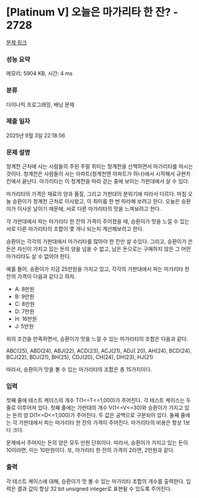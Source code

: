 # [Platinum V] 오늘은 마가리타 한 잔? - 2728 

[문제 링크](https://www.acmicpc.net/problem/2728) 

### 성능 요약

메모리: 5904 KB, 시간: 4 ms

### 분류

다이나믹 프로그래밍, 배낭 문제

### 제출 일자

2025년 9월 3일 22:18:56

### 문제 설명

<p>청계천 근처에 사는 사람들의 주된 주말 취미는 청계천을 산책하면서 마가리타를 마시는 것이다. 청계천은 사람들이 사는 아파트(청계천엔 아파트가 하나)에서 시작해서 규현치킨에서 끝난다. 마가리타는 이 청계천을 따라 걷는 중에 보이는 가판대에서 살 수 있다.</p>

<p>마가리타의 가격은 재료의 양과 품질, 그리고 가판대의 분위기에 따라서 다르다. 마침 오늘 승환이가 청계천 근처로 이사왔고, 이 취미를 한 번 따라해 보려고 한다. 오늘은 승환이가 이사온 날이기 때문에, 서로 다른 마가리타의 맛을 느껴보려고 한다.</p>

<p>각 가판대에서 파는 마가리타 한 잔의 가격이 주어졌을 때, 승환이가 맛을 느낄 수 있는 서로 다른 마가리타의 조합이 몇 개나 되는지 계산해보려고 한다. </p>

<p>승환이는 각각의 가판대에서 마가리타를 많아야 한 잔만 살 수있다. 그리고, 승환이가 쓴 돈은 자신이 가지고 있는 돈의 양을 넘을 수 없고, 남은 돈으로는 구매하지 않은 그 어떤 마가리타도 살 수 없어야 한다. </p>

<p>예를 들어, 승환이가 지금 25만원을 가지고 있고, 각각의 가판대에서 파는 마가리타 한 잔의 가격이 다음과 같다고 하자.</p>

<ul>
	<li>A: 8만원</li>
	<li>B: 9만원</li>
	<li>C: 8만원</li>
	<li>D: 7만원</li>
	<li>H: 16만원</li>
	<li>J: 5만원</li>
</ul>

<p>위의 조건을 만족하면서, 승환이가 맛을 느낄 수 있는 마가리타의 조합은 다음과 같다.</p>

<p>ABC(25), ABD(24), ABJ(22), ACD(23), ACJ(21), ADJ( 20), AH(24), BCD(24), BCJ(22), BDJ(21), BH(25), CDJ(20), CH(24), DH(23), HJ(21)</p>

<p>따라서, 승환이가 맛을 볼 수 있는 마가리타의 조합은 총 15가지이다.</p>

### 입력 

 <p>첫째 줄에 테스트 케이스의 개수 T(1<=T<=1,000)가 주어진다. 각 테스트 케이스는 두 줄로 이루어져 있다. 첫째 줄에는 가판대의 개수 V(1<=V<=30)와 승환이가 가지고 있는 돈의 양 D(1<=D<=1,000)가 주어진다. 두 값은 공백으로 구분되어 있다. 둘째 줄에는 각 가판대에서 파는 마가리타 한 잔의 가격이 주어진다. 마가리타의 비용은 항상 1보다 크다.</p>

<p>문제에서 주어지는 돈의 양은 모두 만원 단위이다. 따라서, 승환이가 가지고 있는 돈이 10이라면, 이는 10만원이다. 또, 마가리타 한 잔의 가격이 2라면, 2만원과 같다.</p>

### 출력 

 <p>각 테스트 케이스에 대해, 승환이가 맛 볼 수 있는 마가리타 조합의 개수를 출력한다. 입력은 결과 값이 항상 32 bit unsigned integer로 표현될 수 있도록 주어진다.</p>

